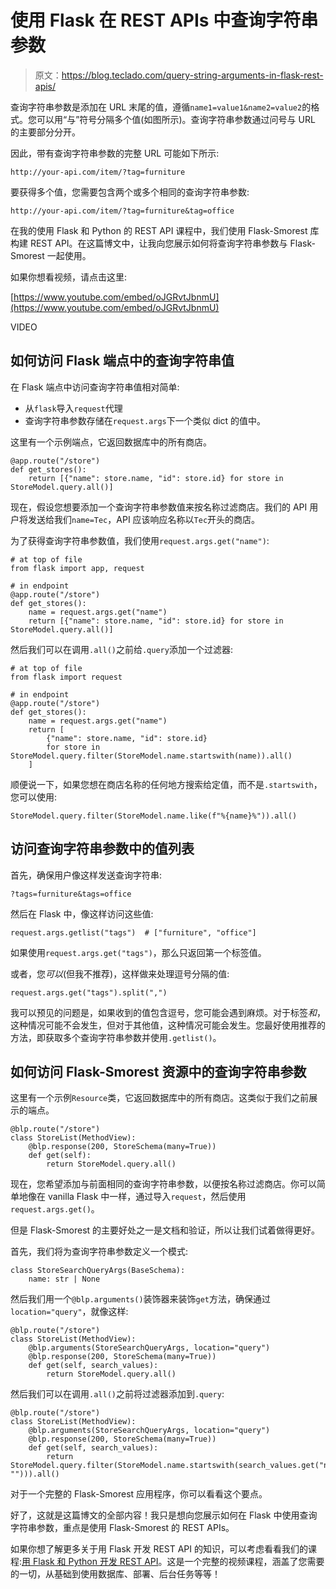 # 使用 Flask 在 REST APIs 中查询字符串参数

> 原文：<https://blog.teclado.com/query-string-arguments-in-flask-rest-apis/>

查询字符串参数是添加在 URL 末尾的值，遵循`name1=value1&name2=value2`的格式。您可以用“与”符号分隔多个值(如图所示)。查询字符串参数通过问号与 URL 的主要部分分开。

因此，带有查询字符串参数的完整 URL 可能如下所示:

```
http://your-api.com/item/?tag=furniture 
```

要获得多个值，您需要包含两个或多个相同的查询字符串参数:

```
http://your-api.com/item/?tag=furniture&tag=office 
```

在我的使用 Flask 和 Python 的 REST API 课程中，我们使用 Flask-Smorest 库构建 REST API。在这篇博文中，让我向您展示如何将查询字符串参数与 Flask-Smorest 一起使用。

如果你想看视频，请点击这里:

[https://www.youtube.com/embed/oJGRvtJbnmU](https://www.youtube.com/embed/oJGRvtJbnmU)

VIDEO

## 如何访问 Flask 端点中的查询字符串值

在 Flask 端点中访问查询字符串值相对简单:

*   从`flask`导入`request`代理
*   查询字符串参数存储在`request.args`下一个类似 dict 的值中。

这里有一个示例端点，它返回数据库中的所有商店。

```
@app.route("/store")
def get_stores():
    return [{"name": store.name, "id": store.id} for store in StoreModel.query.all()] 
```

现在，假设您想要添加一个查询字符串参数值来按名称过滤商店。我们的 API 用户将发送给我们`name=Tec`，API 应该响应名称以`Tec`开头的商店。

为了获得查询字符串参数值，我们使用`request.args.get("name")`:

```
# at top of file
from flask import app, request

# in endpoint
@app.route("/store")
def get_stores():
    name = request.args.get("name")
    return [{"name": store.name, "id": store.id} for store in StoreModel.query.all()] 
```

然后我们可以在调用`.all()`之前给`.query`添加一个过滤器:

```
# at top of file
from flask import request

# in endpoint
@app.route("/store")
def get_stores():
    name = request.args.get("name")
    return [
        {"name": store.name, "id": store.id}
        for store in StoreModel.query.filter(StoreModel.name.startswith(name)).all()
    ] 
```

顺便说一下，如果您想在商店名称的任何地方搜索给定值，而不是`.startswith`，您可以使用:

```
StoreModel.query.filter(StoreModel.name.like(f"%{name}%")).all() 
```

## 访问查询字符串参数中的值列表

首先，确保用户像这样发送查询字符串:

```
?tags=furniture&tags=office 
```

然后在 Flask 中，像这样访问这些值:

```
request.args.getlist("tags")  # ["furniture", "office"] 
```

如果使用`request.args.get("tags")`，那么只返回第一个标签值。

或者，您*可以*(但我不推荐)，这样做来处理逗号分隔的值:

```
request.args.get("tags").split(",") 
```

我可以预见的问题是，如果收到的值包含逗号，您可能会遇到麻烦。对于标签*和*，这种情况可能不会发生，但对于其他值，这种情况可能会发生。您最好使用推荐的方法，即获取多个查询字符串参数并使用`.getlist()`。

## 如何访问 Flask-Smorest 资源中的查询字符串参数

这里有一个示例`Resource`类，它返回数据库中的所有商店。这类似于我们之前展示的端点。

```
@blp.route("/store")
class StoreList(MethodView):
    @blp.response(200, StoreSchema(many=True))
    def get(self):
        return StoreModel.query.all() 
```

现在，您希望添加与前面相同的查询字符串参数，以便按名称过滤商店。你可以简单地像在 vanilla Flask 中一样，通过导入`request`，然后使用`request.args.get()`。

但是 Flask-Smorest 的主要好处之一是文档和验证，所以让我们试着做得更好。

首先，我们将为查询字符串参数定义一个模式:

```
class StoreSearchQueryArgs(BaseSchema):
    name: str | None 
```

然后我们用一个`@blp.arguments()`装饰器来装饰`get`方法，确保通过`location="query"`，就像这样:

```
@blp.route("/store")
class StoreList(MethodView):
    @blp.arguments(StoreSearchQueryArgs, location="query")
    @blp.response(200, StoreSchema(many=True))
    def get(self, search_values):
        return StoreModel.query.all() 
```

然后我们可以在调用`.all()`之前将过滤器添加到`.query`:

```
@blp.route("/store")
class StoreList(MethodView):
    @blp.arguments(StoreSearchQueryArgs, location="query")
    @blp.response(200, StoreSchema(many=True))
    def get(self, search_values):
        return StoreModel.query.filter(StoreModel.name.startswith(search_values.get("name", ""))).all() 
```

对于一个完整的 Flask-Smorest 应用程序，你可以看看这个要点。

好了，这就是这篇博文的全部内容！我只是想向您展示如何在 Flask 中使用查询字符串参数，重点是使用 Flask-Smorest 的 REST APIs。

如果你想了解更多关于用 Flask 开发 REST API 的知识，可以考虑看看我们的课程:[用 Flask 和 Python 开发 REST API](https://go.tecla.do/rest-apis-sale)。这是一个完整的视频课程，涵盖了您需要的一切，从基础到使用数据库、部署、后台任务等等！